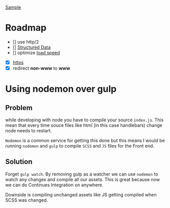 [Sample](https://designbyatlas.com/)

# Roadmap

* [] use http/2
* [] [Structured Data](https://developers.google.com/search/docs/guides/intro-structured-data?visit_id=1-636232848729752989-3223931780&hl=en&rd=1)
* [] optimize [load speed](https://developers.google.com/speed/pagespeed/insights/?url=http%3A%2F%2Fwww.santiagojsosa.com%2F&tab=mobile)
* [x] [https](https://github.com/JrCs/docker-letsencrypt-nginx-proxy-companion)
* [x] redirect **non-www** to **www**

# Using nodemon over gulp

## Problem
while developing with node you have to compile your source `index.js`. This mean that every time souce files like html (in this case handlebars) change node needs to restart.

`Nodemon` is a common service for getting this done but this means I would be running `nodemon` and `gulp` to compile `SCSS` and `JS` files for the Front end.

## Solution
Forget `gulp watch`. By removing gulp as a watcher we can use `nodemon` to watch any changes and compile all our assets. This is great because now we can do Continues Integration on anywhere. 

Downside is compiling unchanged assets like JS getting compiled when SCSS was changed.